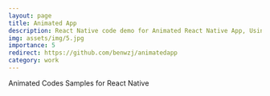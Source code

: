 ```yaml
---
layout: page
title: Animated App
description: React Native code demo for Animated React Native App, Using React Native
img: assets/img/5.jpg
importance: 5
redirect: https://github.com/benwzj/animatedapp
category: work
---
```


Animated Codes Samples for React Native